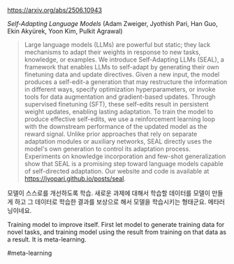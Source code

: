 https://arxiv.org/abs/2506.10943

*Self-Adapting Language Models* (Adam Zweiger, Jyothish Pari, Han Guo, Ekin Akyürek, Yoon Kim, Pulkit Agrawal)

> Large language models (LLMs) are powerful but static; they lack mechanisms to adapt their weights in response to new tasks, knowledge, or examples. We introduce Self-Adapting LLMs (SEAL), a framework that enables LLMs to self-adapt by generating their own finetuning data and update directives. Given a new input, the model produces a self-edit-a generation that may restructure the information in different ways, specify optimization hyperparameters, or invoke tools for data augmentation and gradient-based updates. Through supervised finetuning (SFT), these self-edits result in persistent weight updates, enabling lasting adaptation. To train the model to produce effective self-edits, we use a reinforcement learning loop with the downstream performance of the updated model as the reward signal. Unlike prior approaches that rely on separate adaptation modules or auxiliary networks, SEAL directly uses the model's own generation to control its adaptation process. Experiments on knowledge incorporation and few-shot generalization show that SEAL is a promising step toward language models capable of self-directed adaptation. Our website and code is available at https://jyopari.github.io/posts/seal.

모델이 스스로를 개선하도록 학습. 새로운 과제에 대해서 학습할 데이터를 모델이 만들게 하고 그 데이터로 학습한 결과를 보상으로 해서 모델을 학습시키는 형태군요. 메타러닝이네요.

<english>
Training model to improve itself. First let model to generate training data for novel tasks, and training model using the result from training on that data as a result. It is meta-learning.
</english>

#meta-learning 